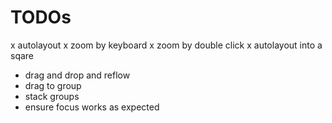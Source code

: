 # TODOs
x autolayout
x zoom by keyboard
x zoom by double click
x autolayout into a sqare
- drag and drop and reflow
- drag to group
- stack groups
- ensure focus works as expected
